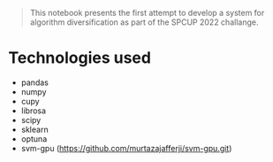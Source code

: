 >This notebook presents the first attempt to develop a system for algorithm diversification as part of the SPCUP 2022 challange.
# Technologies used
- pandas
- numpy
- cupy
- librosa
- scipy
- sklearn
- optuna
- svm-gpu (https://github.com/murtazajafferji/svm-gpu.git)